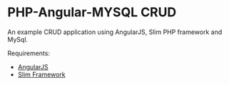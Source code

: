 PHP-Angular-MYSQL CRUD
======================

An example CRUD application using AngularJS, Slim PHP framework and MySql.

Requirements:
  * <a href="http://angularjs.org/">AngularJS</a>
  * <a href="http://www.slimframework.com/">Slim Framework</a>